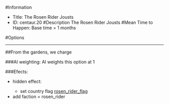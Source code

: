 #Information
 - Title: The Rosen Rider Jousts
 - ID: centaur.20
#Description
The Rosen Rider Jousts
#Mean Time to Happen:
Base time = 1 months

#Options

___
##From the gardens, we charge

###AI weighting:
AI weights this option at 1


###Efects:<ul><li>hidden effect:</li><ul><li>set country flag [rosen_rider_flag](../flags/rosen_rider_flag.md)</li></ul><li>add faction = rosen_rider</li></ul>
